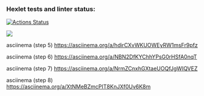 ### Hexlet tests and linter status:
[![Actions Status](https://github.com/KatherinaLiponina/java-project-61/workflows/hexlet-check/badge.svg)](https://github.com/KatherinaLiponina/java-project-61/actions)

<a href="https://codeclimate.com/github/KatherinaLiponina/java-project-61/maintainability"><img src="https://api.codeclimate.com/v1/badges/889ba317779f7b624d31/maintainability" /></a>

asciinema (step 5)
https://asciinema.org/a/hdirCXvWKUOWEyRW1msFr9pfz

asciinema (step 6)
https://asciinema.org/a/NBN2DfKYChhYPsG0rHSfA0nqT

asciinema (step 7)
https://asciinema.org/a/NrmZCnxhGXtaeUOQfJgWIQVEZ

asciinema (step 8)
https://asciinema.org/a/XtNMeBZmcPIT8KnJXf0Uv6K8m

